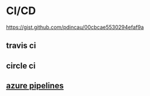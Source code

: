# CI/CD

https://gist.github.com/pdincau/00cbcae5530294efaf9a

## travis ci

## circle ci

## [azure pipelines](https://azure.microsoft.com/en-ca/services/devops/pipelines/)
